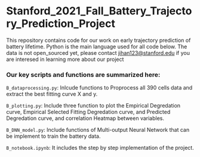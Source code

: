 # Stanford_2021_Fall_Battery_Trajectory_Prediction_Project
This repository contains code for our work on early trajectory prediction of battery lifetime. Python is the main language used for all code below.
The data is not open_sourced yet, please contact jihan123@stanford.edu if you are interesed in learning more about our project
### Our key scripts and functions are summarized here:

`B_dataprocessing.py`: Inlcude functions to Proprocess all 390 cells data and extract the best fitting curve X and y.

`B_plotting.py`: Include three function to plot the Empirical Degredation curve, Empirical Selected Fitting Degredation curve, and Predicted Degredation curve, and correlation Heatmap between variables.  

`B_DNN_model.py`: Include functions of Multi-output Neural Network that can be implement to train the battery data.

`B_notebook.ipynb`: It includes the step by step implementation of the project.

